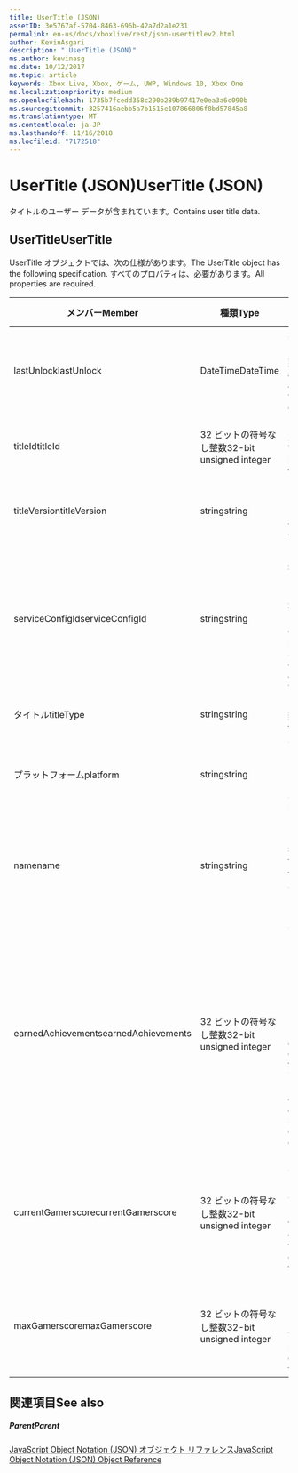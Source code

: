```yaml
---
title: UserTitle (JSON)
assetID: 3e5767af-5704-8463-696b-42a7d2a1e231
permalink: en-us/docs/xboxlive/rest/json-usertitlev2.html
author: KevinAsgari
description: " UserTitle (JSON)"
ms.author: kevinasg
ms.date: 10/12/2017
ms.topic: article
keywords: Xbox Live, Xbox, ゲーム, UWP, Windows 10, Xbox One
ms.localizationpriority: medium
ms.openlocfilehash: 1735b7fcedd358c290b289b97417e0ea3a6c090b
ms.sourcegitcommit: 3257416aebb5a7b1515e107866806f8bd57845a8
ms.translationtype: MT
ms.contentlocale: ja-JP
ms.lasthandoff: 11/16/2018
ms.locfileid: "7172518"
---
```

# <a name="usertitle-json"></a><span data-ttu-id="75ee4-104">UserTitle (JSON)</span><span class="sxs-lookup"><span data-stu-id="75ee4-104">UserTitle (JSON)</span></span>
<span data-ttu-id="75ee4-105">タイトルのユーザー データが含まれています。</span><span class="sxs-lookup"><span data-stu-id="75ee4-105">Contains user title data.</span></span> 
<a id="ID4EN"></a>

 
## <a name="usertitle"></a><span data-ttu-id="75ee4-106">UserTitle</span><span class="sxs-lookup"><span data-stu-id="75ee4-106">UserTitle</span></span>
 
<span data-ttu-id="75ee4-107">UserTitle オブジェクトでは、次の仕様があります。</span><span class="sxs-lookup"><span data-stu-id="75ee4-107">The UserTitle object has the following specification.</span></span> <span data-ttu-id="75ee4-108">すべてのプロパティは、必要があります。</span><span class="sxs-lookup"><span data-stu-id="75ee4-108">All properties are required.</span></span>
 
| <span data-ttu-id="75ee4-109">メンバー</span><span class="sxs-lookup"><span data-stu-id="75ee4-109">Member</span></span>| <span data-ttu-id="75ee4-110">種類</span><span class="sxs-lookup"><span data-stu-id="75ee4-110">Type</span></span>| <span data-ttu-id="75ee4-111">説明</span><span class="sxs-lookup"><span data-stu-id="75ee4-111">Description</span></span>| 
| --- | --- | --- | 
| <span data-ttu-id="75ee4-112">lastUnlock</span><span class="sxs-lookup"><span data-stu-id="75ee4-112">lastUnlock</span></span>| <span data-ttu-id="75ee4-113">DateTime</span><span class="sxs-lookup"><span data-stu-id="75ee4-113">DateTime</span></span>| <span data-ttu-id="75ee4-114">実績を獲得した最後の時刻。</span><span class="sxs-lookup"><span data-stu-id="75ee4-114">The time an achievement was last earned.</span></span>| 
| <span data-ttu-id="75ee4-115">titleId</span><span class="sxs-lookup"><span data-stu-id="75ee4-115">titleId</span></span>| <span data-ttu-id="75ee4-116">32 ビットの符号なし整数</span><span class="sxs-lookup"><span data-stu-id="75ee4-116">32-bit unsigned integer</span></span>| <span data-ttu-id="75ee4-117">タイトルの一意の識別子。</span><span class="sxs-lookup"><span data-stu-id="75ee4-117">The unique identifier for the title.</span></span>| 
| <span data-ttu-id="75ee4-118">titleVersion</span><span class="sxs-lookup"><span data-stu-id="75ee4-118">titleVersion</span></span>| <span data-ttu-id="75ee4-119">string</span><span class="sxs-lookup"><span data-stu-id="75ee4-119">string</span></span>| <span data-ttu-id="75ee4-120">タイトルのバージョンです。</span><span class="sxs-lookup"><span data-stu-id="75ee4-120">The version of the title.</span></span>| 
| <span data-ttu-id="75ee4-121">serviceConfigId</span><span class="sxs-lookup"><span data-stu-id="75ee4-121">serviceConfigId</span></span>| <span data-ttu-id="75ee4-122">string</span><span class="sxs-lookup"><span data-stu-id="75ee4-122">string</span></span>| <span data-ttu-id="75ee4-123">タイトルに関連付けられているプライマリー サービス構成のセットの ID です。</span><span class="sxs-lookup"><span data-stu-id="75ee4-123">ID of the primary service config set associated with the title.</span></span>| 
| <span data-ttu-id="75ee4-124">タイトル</span><span class="sxs-lookup"><span data-stu-id="75ee4-124">titleType</span></span>| <span data-ttu-id="75ee4-125">string</span><span class="sxs-lookup"><span data-stu-id="75ee4-125">string</span></span>| <span data-ttu-id="75ee4-126">タイトルの種類。</span><span class="sxs-lookup"><span data-stu-id="75ee4-126">The title type.</span></span>| 
| <span data-ttu-id="75ee4-127">プラットフォーム</span><span class="sxs-lookup"><span data-stu-id="75ee4-127">platform</span></span>| <span data-ttu-id="75ee4-128">string</span><span class="sxs-lookup"><span data-stu-id="75ee4-128">string</span></span>| <span data-ttu-id="75ee4-129">サポートされているプラットフォームです。</span><span class="sxs-lookup"><span data-stu-id="75ee4-129">The supported platform.</span></span>| 
| <span data-ttu-id="75ee4-130">name</span><span class="sxs-lookup"><span data-stu-id="75ee4-130">name</span></span>| <span data-ttu-id="75ee4-131">string</span><span class="sxs-lookup"><span data-stu-id="75ee4-131">string</span></span>| <span data-ttu-id="75ee4-132">このタイトルのテキストの名前。</span><span class="sxs-lookup"><span data-stu-id="75ee4-132">The text name of this title.</span></span> <span data-ttu-id="75ee4-133">最大長 22 です。</span><span class="sxs-lookup"><span data-stu-id="75ee4-133">Maximum length 22.</span></span>| 
| <span data-ttu-id="75ee4-134">earnedAchievements</span><span class="sxs-lookup"><span data-stu-id="75ee4-134">earnedAchievements</span></span>| <span data-ttu-id="75ee4-135">32 ビットの符号なし整数</span><span class="sxs-lookup"><span data-stu-id="75ee4-135">32-bit unsigned integer</span></span>| <span data-ttu-id="75ee4-136">実績の数は、ロック解除した実績を含む、タイトルの獲得し、チャレンジを正常に完了します。</span><span class="sxs-lookup"><span data-stu-id="75ee4-136">The number of achievements earned for the title, including unlocked achievements and successfully completed challenges.</span></span>| 
| <span data-ttu-id="75ee4-137">currentGamerscore</span><span class="sxs-lookup"><span data-stu-id="75ee4-137">currentGamerscore</span></span>| <span data-ttu-id="75ee4-138">32 ビットの符号なし整数</span><span class="sxs-lookup"><span data-stu-id="75ee4-138">32-bit unsigned integer</span></span>| <span data-ttu-id="75ee4-139">このユーザーがこのタイトルでの原因の合計ゲーマー スコア。</span><span class="sxs-lookup"><span data-stu-id="75ee4-139">The total gamerscore this user has earned in this title.</span></span>| 
| <span data-ttu-id="75ee4-140">maxGamerscore</span><span class="sxs-lookup"><span data-stu-id="75ee4-140">maxGamerscore</span></span>| <span data-ttu-id="75ee4-141">32 ビットの符号なし整数</span><span class="sxs-lookup"><span data-stu-id="75ee4-141">32-bit unsigned integer</span></span>| <span data-ttu-id="75ee4-142">このタイトルの合計の考えられるゲーマー スコア。</span><span class="sxs-lookup"><span data-stu-id="75ee4-142">The total possible gamerscore for this title.</span></span>| 
  
<a id="ID4EFE"></a>

 
## <a name="see-also"></a><span data-ttu-id="75ee4-143">関連項目</span><span class="sxs-lookup"><span data-stu-id="75ee4-143">See also</span></span>
 
<a id="ID4EHE"></a>

 
##### <a name="parent"></a><span data-ttu-id="75ee4-144">Parent</span><span class="sxs-lookup"><span data-stu-id="75ee4-144">Parent</span></span> 

[<span data-ttu-id="75ee4-145">JavaScript Object Notation (JSON) オブジェクト リファレンス</span><span class="sxs-lookup"><span data-stu-id="75ee4-145">JavaScript Object Notation (JSON) Object Reference</span></span>](atoc-xboxlivews-reference-json.md)

   